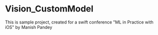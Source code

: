 # Vision_CustomModel
This is sample project, created for a swift conference "ML in Practice with iOS" by Manish Pandey
